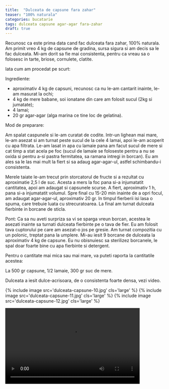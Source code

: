 ```yaml
---
title:  "Dulceata de capsune fara zahar"
teaser: "100% naturala"
categories: bucatarie
tags: dulceata capsune agar-agar fara-zahar
draft: true
---
```

Recunosc ca este prima data cand fac dulceata fara zahar, 100% naturala.
Am primit vreo 4 kg de capsune de gradina, sursa sigura si am decis sa le fac dulceata.
Mi-am dorit sa fie mai consistenta, pentru ca vreau sa o folosesc in tarte, briose, cornulete, clatite.

Iata cum am procedat pe scurt:

Ingrediente:

- aproximativ 4 kg de capsuni, recunosc ca nu le-am cantarit inainte, le-am masurat la ochi;
- 4 kg de mere babane, soi ionatane din care am folosit sucul (2kg si jumatate);
- 4 lamai;
- 20 gr agar-agar (alga marina ce tine loc de gelatina).

Mod de preparare:

Am spalat caspunele si le-am curatat de codite. Intr-un lighean mai mare, le-am asezat si am turnat peste sucul de la cele 4 lamai, apoi le-am acoperit cu apa filtrata.
Le-am lasat in apa cu lamaie pana am facut sucul de mere si cat timp a stat acela pe foc (sucul de lamaie se foloseste pentru a nu se oxida si pentru a-si pastra fermitatea, sa ramana intregi in borcan).
Eu am ales sa le las mai mult la fiert si sa adaug agar-agar-ul, astfel schimbandu-i consistenta.

Merele taiate le-am trecut prin storcatorul de fructe si a rezultat cu aproximatie 2,5 l de suc.
Acesta a mers la foc pana si-a injumatatit cantitatea, apoi am adaugat si capsunele scurse.
A fiert, aproximativ 1 h, pana si-a injumatatit volumul. Spre final cu 15-20 min inainte de a opri focul, am adaugat agar-agar-ul, aproximativ 20 gr.
In timpul fierberii isi lasa o spuma, care trebuie luata cu strecuratoarea.
La final am turnat dulceata fierbinte in borcane de sticla.

Pont: Ca sa nu aveti surpriza sa vi se sparga vreun borcan, acestea le asezati inainte sa turnati dulceata fierbinte pe o tava de fier. Eu am folosit tava cuptorului pe care am asezat-o jos pe gresie. Am turnat compozitia cu un polonic, treptat pana la umplere.
Mi-au iesit 9 borcane de dulceata la aproximativ 4 kg de capsune.
Eu nu obisnuiesc sa sterilizez borcanele, le spal doar foarte bine cu apa fierbinte si detergent.

Pentru o cantitate mai mica sau mai mare, va puteti raporta la cantitatile acestea:

La 500 gr capsune, 1/2 lamaie, 300 gr suc de mere.

Dulceata a iesit dulce-acrisoara, de o consistenta foarte densa, vezi video.

{% include image src='dulceata-capsune-10.jpg' cls='large' %}
{% include image src='dulceata-capsune-11.jpg' cls='large' %}
{% include image src='dulceata-capsune-12.jpg' cls='large' %}

<video width="426" height="240" controls>
  <source src="{{ '/assets/post_images' | absolute_url }}/dulceata-capsune-13.mp4" type="video/mp4">
  Your browser does not support the video tag.
</video>
